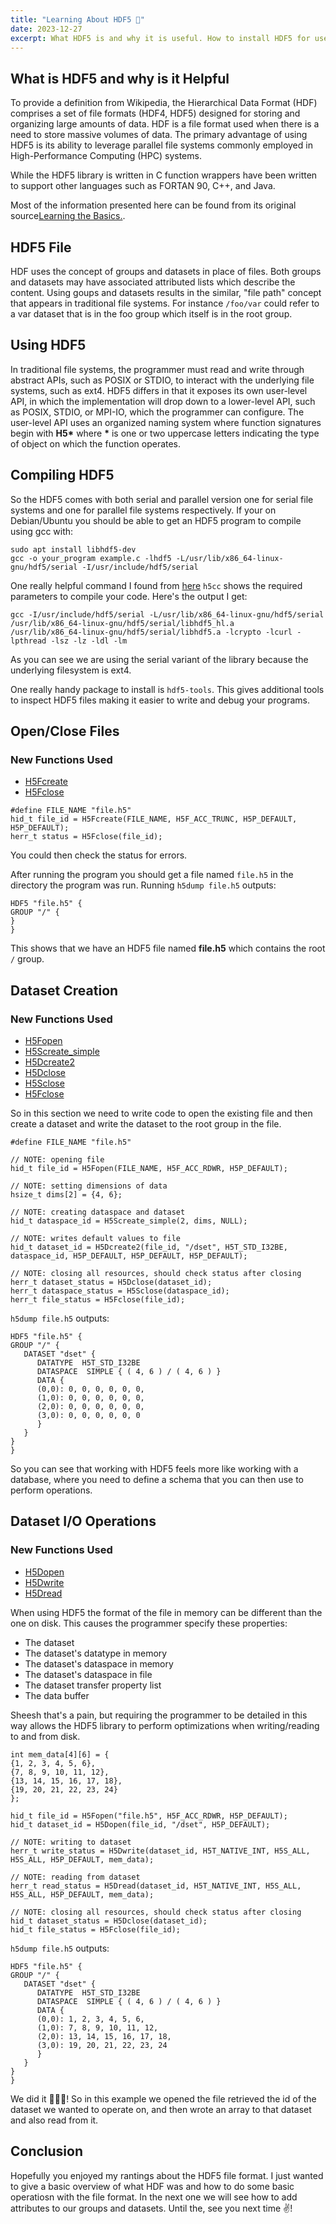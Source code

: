 ```yaml
---
title: "Learning About HDF5 💽"
date: 2023-12-27
excerpt: What HDF5 is and why it is useful. How to install HDF5 for use on a serial file system. How to create, open, and close files. How to create datasets and how to read/write to/from them.
---
```


## What is HDF5 and why is it Helpful

To provide a definition from Wikipedia, the Hierarchical Data Format (HDF) comprises a set of file formats (HDF4, HDF5) designed for storing and organizing large amounts of data. HDF is a file format used when there is a need to store massive volumes of data. The primary advantage of using HDF5 is its ability to leverage parallel file systems commonly employed in High-Performance Computing (HPC) systems.

While the HDF5 library is written in C function wrappers have been written to support other languages such as FORTAN 90, C++, and Java.

Most of the information presented here can be found from its original source[Learning the Basics.](https://docs.hdfgroup.org/hdf5/develop/_learn_basics.html).

## HDF5 File

HDF uses the concept of groups and datasets in place of files. Both groups and datasets may have associated attributed lists which describe the content. Using goups and datasets results in the similar, "file path" concept that appears in traditional file systems. For instance `/foo/var` could refer to a var dataset that is in the foo group which itself is in the root group.

## Using HDF5

In traditional file systems, the programmer must read and write through abstract APIs, such as POSIX or STDIO, to interact with the underlying file systems, such as ext4. HDF5 differs in that it exposes its own user-level API, in which the implementation will drop down to a lower-level API, such as POSIX, STDIO, or MPI-IO, which the programmer can configure. The user-level API uses an  organized naming system where function signatures begin with **H5\*** where **\*** is one or two uppercase letters indicating the type of object on which the function operates.

## Compiling HDF5

So the HDF5 comes with both serial and parallel version one for serial file systems and one for parallel file systems respectively. If your on Debian/Ubuntu you should be able to get an HDF5 program to compile using gcc with:

```
sudo apt install libhdf5-dev
gcc -o your_program example.c -lhdf5 -L/usr/lib/x86_64-linux-gnu/hdf5/serial -I/usr/include/hdf5/serial
```

One really helpful command I found from [here](https://stackoverflow.com/questions/43151312/how-to-compile-c-program-with-hdf5-source-code) `h5cc` shows the required parameters to compile your code. Here's the output I get:

```
gcc -I/usr/include/hdf5/serial -L/usr/lib/x86_64-linux-gnu/hdf5/serial /usr/lib/x86_64-linux-gnu/hdf5/serial/libhdf5_hl.a 
/usr/lib/x86_64-linux-gnu/hdf5/serial/libhdf5.a -lcrypto -lcurl -lpthread -lsz -lz -ldl -lm
```

As you can see we are using the serial variant of the library because the underlying filesystem is ext4.

One really handy package to install is `hdf5-tools`. This gives additional tools to inspect HDF5 files making it easier to write and debug your programs.

## Open/Close Files

### New Functions Used

- [H5Fcreate](https://docs.hdfgroup.org/hdf5/develop/group___h5_f.html#gae64b51ee9ac0781bc4ccc599d98387f4)
- [H5Fclose](https://docs.hdfgroup.org/hdf5/develop/group___j_h5_f.html#gae2af8e1b3fcf6a3a98ab345ed3ff710f)

```
#define FILE_NAME "file.h5"
hid_t file_id = H5Fcreate(FILE_NAME, H5F_ACC_TRUNC, H5P_DEFAULT, H5P_DEFAULT);
herr_t status = H5Fclose(file_id);
```

You could then check the status for errors.

After running the program you should get a file named `file.h5` in the directory the program was run. Running `h5dump file.h5` outputs:

```
HDF5 "file.h5" {
GROUP "/" {
}
}
```

This shows that we have an HDF5 file named **file.h5** which contains the root `/` group.

## Dataset Creation

### New Functions Used

- [H5Fopen](https://docs.hdfgroup.org/hdf5/develop/group___h5_f.html#gaa3f4f877b9bb591f3880423ed2bf44bc)
- [H5Screate_simple](https://docs.hdfgroup.org/hdf5/develop/group___h5_s.html#ga8e35eea5738b4805856eac7d595254ae)
- [H5Dcreate2](https://docs.hdfgroup.org/hdf5/develop/group___h5_d.html#gabf62045119f4e9c512d87d77f2f992df)
- [H5Dclose](https://docs.hdfgroup.org/hdf5/develop/group___h5_d.html#gae47c3f38db49db127faf221624c30609)
- [H5Sclose](https://docs.hdfgroup.org/hdf5/develop/group___j_h5_s.html#ga44b145f5c6977c082ac2c2dc121641fa)
- [H5Fclose](https://docs.hdfgroup.org/hdf5/develop/group___j_h5_f.html#gae2af8e1b3fcf6a3a98ab345ed3ff710f)


So in this section we need to write code to open the existing file and then create a dataset and write the dataset to the root group in the file.

```
#define FILE_NAME "file.h5"

// NOTE: opening file
hid_t file_id = H5Fopen(FILE_NAME, H5F_ACC_RDWR, H5P_DEFAULT);

// NOTE: setting dimensions of data
hsize_t dims[2] = {4, 6};

// NOTE: creating dataspace and dataset
hid_t dataspace_id = H5Screate_simple(2, dims, NULL);

// NOTE: writes default values to file
hid_t dataset_id = H5Dcreate2(file_id, "/dset", H5T_STD_I32BE, dataspace_id, H5P_DEFAULT, H5P_DEFAULT, H5P_DEFAULT);

// NOTE: closing all resources, should check status after closing
herr_t dataset_status = H5Dclose(dataset_id);
herr_t dataspace_status = H5Sclose(dataspace_id);
herr_t file_status = H5Fclose(file_id);
```

`h5dump file.h5` outputs:

```
HDF5 "file.h5" {
GROUP "/" {
   DATASET "dset" {
      DATATYPE  H5T_STD_I32BE
      DATASPACE  SIMPLE { ( 4, 6 ) / ( 4, 6 ) }
      DATA {
      (0,0): 0, 0, 0, 0, 0, 0,
      (1,0): 0, 0, 0, 0, 0, 0,
      (2,0): 0, 0, 0, 0, 0, 0,
      (3,0): 0, 0, 0, 0, 0, 0
      }
   }
}
}
```

So you can see that working with HDF5 feels more like working with a database, where you need to define a schema that you can then use to perform operations.

## Dataset I/O Operations

### New Functions Used

- [H5Dopen](https://docs.hdfgroup.org/hdf5/develop/_h5version_8h.html#a7dba2e5b2045f31c0932123ffb54f7a3)
- [H5Dwrite](https://docs.hdfgroup.org/hdf5/develop/group___j_h5_d.html#gac1ac212d9a253dc6a1344b87d687f911)
- [H5Dread](https://docs.hdfgroup.org/hdf5/develop/group___j_h5_d.html#ga04982b415376895873aa72fa5b7cc323)


When using HDF5 the format of the file in memory can be different than the one on disk. This causes the programmer specify these properties:

- The dataset
- The dataset's datatype in memory
- The dataset's dataspace in memory
- The dataset's dataspace in file
- The dataset transfer property list
- The data buffer

Sheesh that's a pain, but requiring the programmer to be detailed in this way allows the HDF5 library to perform optimizations when writing/reading to and from disk.

```
int mem_data[4][6] = {
{1, 2, 3, 4, 5, 6},
{7, 8, 9, 10, 11, 12},
{13, 14, 15, 16, 17, 18},
{19, 20, 21, 22, 23, 24}
};

hid_t file_id = H5Fopen("file.h5", H5F_ACC_RDWR, H5P_DEFAULT);
hid_t dataset_id = H5Dopen(file_id, "/dset", H5P_DEFAULT);

// NOTE: writing to dataset
herr_t write_status = H5Dwrite(dataset_id, H5T_NATIVE_INT, H5S_ALL, H5S_ALL, H5P_DEFAULT, mem_data);

// NOTE: reading from dataset
herr_t read_status = H5Dread(dataset_id, H5T_NATIVE_INT, H5S_ALL, H5S_ALL, H5P_DEFAULT, mem_data);

// NOTE: closing all resources, should check status after closing
hid_t dataset_status = H5Dclose(dataset_id);
hid_t file_status = H5Fclose(file_id);
```

`h5dump file.h5` outputs:

```
HDF5 "file.h5" {
GROUP "/" {
   DATASET "dset" {
      DATATYPE  H5T_STD_I32BE
      DATASPACE  SIMPLE { ( 4, 6 ) / ( 4, 6 ) }
      DATA {
      (0,0): 1, 2, 3, 4, 5, 6,
      (1,0): 7, 8, 9, 10, 11, 12,
      (2,0): 13, 14, 15, 16, 17, 18,
      (3,0): 19, 20, 21, 22, 23, 24
      }
   }
}
}
```

We did it 👏👏👏! So in this example we opened the file retrieved the id of the dataset we wanted to operate on, and then wrote an array to that dataset and also read from it.

## Conclusion

Hopefully you enjoyed my rantings about the HDF5 file format. I just wanted to give a basic overview of what HDF was and how to do some basic operatiosn with the file format. In the next one we will see how to add attributes to our groups and datasets. Until the, see you next time ✌️!